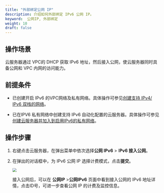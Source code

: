 ```yaml
---
title: "外部绑定公网 IP"
description: 介绍如何外部绑定 IPv6 公网 IP。
keyword:  公网IP, 外部绑定
weight: 10
draft: false
---
```


## 操作场景

云服务器通过 VPC的 DHCP 获取 IPv6 地址，然后接入公网，使云服务器同时具备公网和 VPC 内网的访问能力。

## 前提条件

- 已创建开启 IPv6 的VPC网络及私有网络。具体操作可参见[创建支持 IPv4/ IPv6 双栈的网络](/network/eip/quickstart/ipv6_quick_start/#创建支持-ipv4-ipv6-双栈的网络)。

- 已在IPV6 私有网络中创建支持 IPv6 自动化配置的云服务器。具体操作可参见[创建云服务器并加入到启用IPv6的私有网络](/network/eip/quickstart/ipv6_quick_start/#创建云服务器并加入到启用-ipv6-的私有网络)。

## 操作步骤

1. 右键点击云服务器，在弹出菜单中依次选择**公网 IPv6** > I**Pv6 接入公网**。

2. 在弹出的对话框中，为 IPv6 公网 IP 选择计费模式，点击**提交**。

   <img src="../../../_images/log-ipv6-connect.png" style="zoom:80%;" />

   接入公网后，可以在 **公网IP** >**公网IPv6** 页面中看到接入公网的 IPv6 地址详情，点击ID号，可进一步查看公网 IP 的计费及监控信息。

   

